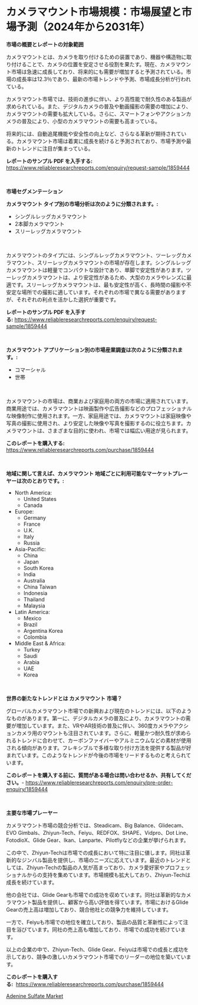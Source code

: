 <p><h1>カメラマウント市場規模：市場展望と市場予測（2024年から2031年）</h1></p><p><strong>市場の概要とレポートの対象範囲</strong></p>
<p><p>カメラマウントとは、カメラを取り付けるための装置であり、機器や構造物に取り付けることで、カメラの位置を安定させる役割を果たす。現在、カメラマウント市場は急速に成長しており、将来的にも需要が増加すると予測されている。市場の成長率は12.3％であり、最新の市場トレンドや予測、市場成長分析が行われている。</p><p>カメラマウント市場では、技術の進歩に伴い、より高性能で耐久性のある製品が求められている。また、デジタルカメラの普及や動画撮影の需要の増加により、カメラマウントの需要も拡大している。さらに、スマートフォンやアクションカメラの普及により、小型のカメラマウントの需要も高まっている。</p><p>将来的には、自動追尾機能や安全性の向上など、さらなる革新が期待されている。カメラマウント市場は着実に成長を続けると予測されており、市場予測や最新のトレンドに注目が集まっている。</p></p>
<p><strong>レポートのサンプル PDF を入手する:</strong> <a href="https://www.reliableresearchreports.com/enquiry/request-sample/1859444">https://www.reliableresearchreports.com/enquiry/request-sample/1859444</a></p>
<p>&nbsp;</p>
<p><strong>市場セグメンテーション</strong></p>
<p><strong>カメラマウント タイプ別の市場分析は次のように分類されます。:</strong></p>
<p><ul><li>シングルレッグカメラマウント</li><li>2本脚カメラマウント</li><li>スリーレッグカメラマウント</li></ul></p>
<p>&nbsp;</p>
<p><p>カメラマウントのタイプには、シングルレッグカメラマウント、ツーレッグカメラマウント、スリーレッグカメラマウントの市場が存在します。シングルレッグカメラマウントは軽量でコンパクトな設計であり、単脚で安定性があります。ツーレッグカメラマウントは、より安定性があるため、大型のカメラやレンズに最適です。スリーレッグカメラマウントは、最も安定性が高く、長時間の撮影や不安定な場所での撮影に適しています。それぞれの市場で異なる需要がありますが、それぞれの利点を活かした選択が重要です。</p></p>
<p><strong>レポートのサンプル PDF を入手する:</strong>&nbsp;<a href="https://www.reliableresearchreports.com/enquiry/request-sample/1859444">https://www.reliableresearchreports.com/enquiry/request-sample/1859444</a></p>
<p>&nbsp;</p>
<p><strong> カメラマウント アプリケーション別の市場産業調査は次のように分類されます。:</strong></p>
<p><ul><li>コマーシャル</li><li>世帯</li></ul></p>
<p>&nbsp;</p>
<p><p>カメラマウントの市場は、商業および家庭用の両方の市場に適用されています。商業用途では、カメラマウントは映画製作や広告撮影などのプロフェッショナルな映像制作に使用されます。一方、家庭用途では、カメラマウントは家庭映像や写真の撮影に使用され、より安定した映像や写真を撮影するのに役立ちます。カメラマウントは、さまざまな目的に使われ、市場では幅広い用途が見られます。</p></p>
<p><strong>このレポートを購入する:</strong>&nbsp; <a href="https://www.reliableresearchreports.com/purchase/1859444">https://www.reliableresearchreports.com/purchase/1859444</a></p>
<p>&nbsp;</p>
<p><strong>地域に関して言えば、カメラマウント 地域ごとに利用可能なマーケットプレーヤーは次のとおりです。:</strong></p>
<p><ul>
    <li>
        North America:
        <ul>
            <li>United States</li>
            <li>Canada</li>
        </ul>
    </li>
    <li>
        Europe:
        <ul>
            <li>Germany</li>
            <li>France</li>
            <li>U.K.</li>
            <li>Italy</li>
            <li>Russia</li>
        </ul>
    </li>
    <li>
        Asia-Pacific:
        <ul>
            <li>China</li>
            <li>Japan</li>
            <li>South Korea</li>
            <li>India</li>
            <li>Australia</li>
            <li>China Taiwan</li>
            <li>Indonesia</li>
            <li>Thailand</li>
            <li>Malaysia</li>
        </ul>
    </li>
    <li>
        Latin America:
        <ul>
            <li>Mexico</li>
            <li>Brazil</li>
            <li>Argentina Korea</li>
            <li>Colombia</li>
        </ul>
    </li>
    <li>
        Middle East & Africa:
        <ul>
            <li>Turkey</li>
            <li>Saudi</li>
            <li>Arabia</li>
            <li>UAE</li>
            <li>Korea</li>
        </ul>
    </li>
    </ul></p>
<p>&nbsp;</p>
<p><strong>世界の新たなトレンドとは カメラマウント 市場？</strong></p>
<p><p>グローバルカメラマウント市場での新興および現在のトレンドには、以下のようなものがあります。第一に、デジタルカメラの普及により、カメラマウントの需要が増加しています。また、VRやAR技術の普及に伴い、360度カメラやアクションカメラ用のマウントも注目されています。さらに、軽量かつ耐久性が求められるトレンドに合わせて、カーボンファイバーやアルミニウムなどの素材が使用される傾向があります。フレキシブルで多様な取り付け方法を提供する製品が好まれています。このようなトレンドが今後の市場をリードするものと考えられています。</p></p>
<p><strong>このレポートを購入する前に、質問がある場合は問い合わせるか、共有してください。</strong>- <a href="https://www.reliableresearchreports.com/enquiry/pre-order-enquiry/1859444">https://www.reliableresearchreports.com/enquiry/pre-order-enquiry/1859444</a></p>
<p>&nbsp;</p>
<p><strong>主要な市場プレーヤー</strong></p>
<p><p>カメラマウント市場の競合分析では、Steadicam、Big Balance、Glidecam、EVO Gimbals、Zhiyun-Tech、Feiyu、REDFOX、SHAPE、Vidpro、Dot Line、FotodioX、Glide Gear、Ikan、Lanparte、Pilotflyなどの企業が挙げられます。</p><p>この中で、Zhiyun-Techは市場での成長において特に注目に値します。同社は革新的なジンバル製品を提供し、市場のニーズに応えています。最近のトレンドとしては、Zhiyun-Techの製品の人気が高まっており、カメラ愛好家やプロフェッショナルからの支持を集めています。市場規模も拡大しており、Zhiyun-Techは成長を続けています。</p><p>他の会社では、Glide Gearも市場での成功を収めています。同社は革新的なカメラマウント製品を提供し、顧客から高い評価を得ています。市場におけるGlide Gearの売上高は増加しており、競合他社との競争力を維持しています。</p><p>一方で、Feiyuも市場での地位を確立しており、製品の品質と革新性によって注目を浴びています。同社の売上高も増加しており、市場での成功を続けています。</p><p>以上の企業の中で、Zhiyun-Tech、Glide Gear、Feiyuは市場での成長と成功を示しており、競争の激しいカメラマウント市場でのリーダーの地位を築いています。</p></p>
<p><strong>このレポートを購入する:</strong>&nbsp;&nbsp;<a href="https://www.reliableresearchreports.com/purchase/1859444">https://www.reliableresearchreports.com/purchase/1859444</a></p>
<p><p><a href="https://github.com/Sarissaschmalingtr6fz2739/Market-Research-Report-List-1/blob/main/adenine-sulfate-market.md">Adenine Sulfate Market</a></p></p>